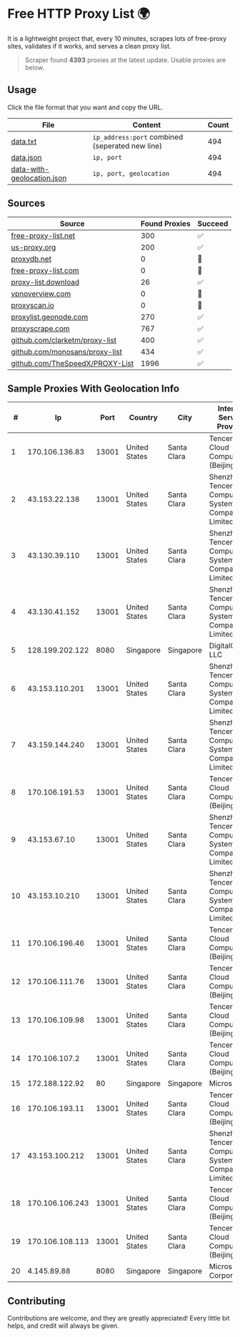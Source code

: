 
# Free HTTP Proxy List 🌍

It is a lightweight project that, every 10 minutes, scrapes lots of free-proxy sites, validates if it works, and serves a clean proxy list.


> Scraper found **4393** proxies at the latest update. Usable proxies are below.

## Usage

Click the file format that you want and copy the URL.


|File|Content|Count|
|----|-------|-----|
|[data.txt](https://raw.githubusercontent.com/themiralay/Proxy-List-World/master/data.txt)|`ip_address:port` combined (seperated new line)|494|
|[data.json](https://raw.githubusercontent.com/themiralay/Proxy-List-World/master/data.json)|`ip, port`|494|
|[data-with-geolocation.json](https://raw.githubusercontent.com/themiralay/Proxy-List-World/master/data-with-geolocation.json)|`ip, port, geolocation`|494|

## Sources

|Source|Found Proxies|Succeed|
|------|-------------|-------|
|[free-proxy-list.net](https://free-proxy-list.net)|300|✅|
|[us-proxy.org](https://www.us-proxy.org)|200|✅|
|[proxydb.net](http://proxydb.net)|0|🚫|
|[free-proxy-list.com](https://free-proxy-list.com/?page=&port=&type%5B%5D=http&type%5B%5D=https&up_time=0&search=Search)|0|🚫|
|[proxy-list.download](https://www.proxy-list.download/HTTP)|26|✅|
|[vpnoverview.com](https://vpnoverview.com/privacy/anonymous-browsing/free-proxy-servers)|0|🚫|
|[proxyscan.io](https://www.proxyscan.io)|0|🚫|
|[proxylist.geonode.com](https://proxylist.geonode.com/api/proxy-list?limit=300&page=1&sort_by=lastChecked&sort_type=desc&protocols=http,https)|270|✅|
|[proxyscrape.com](https://api.proxyscrape.com/v2/?request=displayproxies&protocol=http&timeout=10000&country=all&ssl=all&anonymity=all)|767|✅|
|[github.com/clarketm/proxy-list](https://raw.githubusercontent.com/clarketm/proxy-list/master/proxy-list-raw.txt)|400|✅|
|[github.com/monosans/proxy-list](https://raw.githubusercontent.com/monosans/proxy-list/main/proxies/http.txt)|434|✅|
|[github.com/TheSpeedX/PROXY-List](https://raw.githubusercontent.com/TheSpeedX/PROXY-List/master/http.txt)|1996|✅|


## Sample Proxies With Geolocation Info

|#|Ip|Port|Country|City|Internet Service Provider|
|-|--|----|-------|----|-------------------------|
|1|170.106.136.83|13001|United States|Santa Clara|Tencent Cloud Computing (Beijing) Co|
|2|43.153.22.138|13001|United States|Santa Clara|Shenzhen Tencent Computer Systems Company Limited|
|3|43.130.39.110|13001|United States|Santa Clara|Shenzhen Tencent Computer Systems Company Limited|
|4|43.130.41.152|13001|United States|Santa Clara|Shenzhen Tencent Computer Systems Company Limited|
|5|128.199.202.122|8080|Singapore|Singapore|DigitalOcean, LLC|
|6|43.153.110.201|13001|United States|Santa Clara|Shenzhen Tencent Computer Systems Company Limited|
|7|43.159.144.240|13001|United States|Santa Clara|Shenzhen Tencent Computer Systems Company Limited|
|8|170.106.191.53|13001|United States|Santa Clara|Tencent Cloud Computing (Beijing) Co|
|9|43.153.67.10|13001|United States|Santa Clara|Shenzhen Tencent Computer Systems Company Limited|
|10|43.153.10.210|13001|United States|Santa Clara|Shenzhen Tencent Computer Systems Company Limited|
|11|170.106.196.46|13001|United States|Santa Clara|Tencent Cloud Computing (Beijing) Co|
|12|170.106.111.76|13001|United States|Santa Clara|Tencent Cloud Computing (Beijing) Co|
|13|170.106.109.98|13001|United States|Santa Clara|Tencent Cloud Computing (Beijing) Co|
|14|170.106.107.2|13001|United States|Santa Clara|Tencent Cloud Computing (Beijing) Co|
|15|172.188.122.92|80|Singapore|Singapore|Microsoft|
|16|170.106.193.11|13001|United States|Santa Clara|Tencent Cloud Computing (Beijing) Co|
|17|43.153.100.212|13001|United States|Santa Clara|Shenzhen Tencent Computer Systems Company Limited|
|18|170.106.106.243|13001|United States|Santa Clara|Tencent Cloud Computing (Beijing) Co|
|19|170.106.108.113|13001|United States|Santa Clara|Tencent Cloud Computing (Beijing) Co|
|20|4.145.89.88|8080|Singapore|Singapore|Microsoft Corporation|



## Contributing

Contributions are welcome, and they are greatly appreciated! Every
little bit helps, and credit will always be given.

